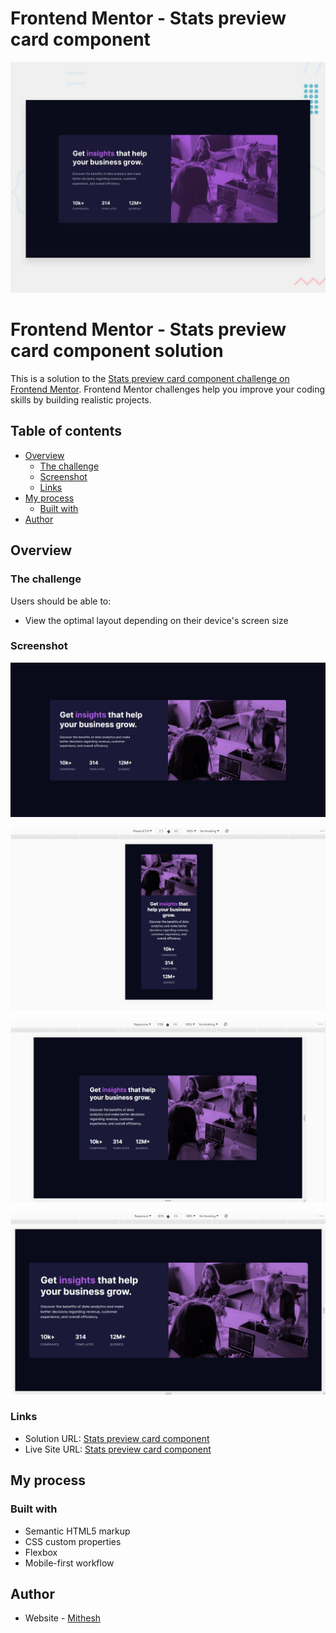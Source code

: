 # Frontend Mentor - Stats preview card component

![Design preview for the Stats preview card component coding challenge](./design/desktop-preview.jpg)

# Frontend Mentor - Stats preview card component solution

This is a solution to the [Stats preview card component challenge on Frontend Mentor](https://www.frontendmentor.io/challenges/stats-preview-card-component-8JqbgoU62). Frontend Mentor challenges help you improve your coding skills by building realistic projects. 


## Table of contents

- [Overview](#overview)
  - [The challenge](#the-challenge)
  - [Screenshot](#screenshot)
  - [Links](#links)
- [My process](#my-process)
  - [Built with](#built-with)
- [Author](#author)


## Overview

### The challenge

Users should be able to:

- View the optimal layout depending on their device's screen size

### Screenshot

![screenshots](https://github.com/Mithesh14/Stats-preview-card-component-main/blob/main/images/image1.jpg)

![screenshots](https://github.com/Mithesh14/Stats-preview-card-component-main/blob/main/images/image2.jpg)

![screenshots](https://github.com/Mithesh14/Stats-preview-card-component-main/blob/main/images/image3.jpg)

![screenshots](https://github.com/Mithesh14/Stats-preview-card-component-main/blob/main/images/image4.jpg)

### Links

- Solution URL: <a href="https://github.com/Mithesh14/Stats-preview-card-component-main">Stats preview card component</a>
- Live Site URL: <a href="https://mithesh14.github.io/Stats-preview-card-component-main/">Stats preview card component</a>

## My process

### Built with

- Semantic HTML5 markup
- CSS custom properties
- Flexbox
- Mobile-first workflow

## Author

- Website - [Mithesh](https://mithesh14.netlify.app/)
